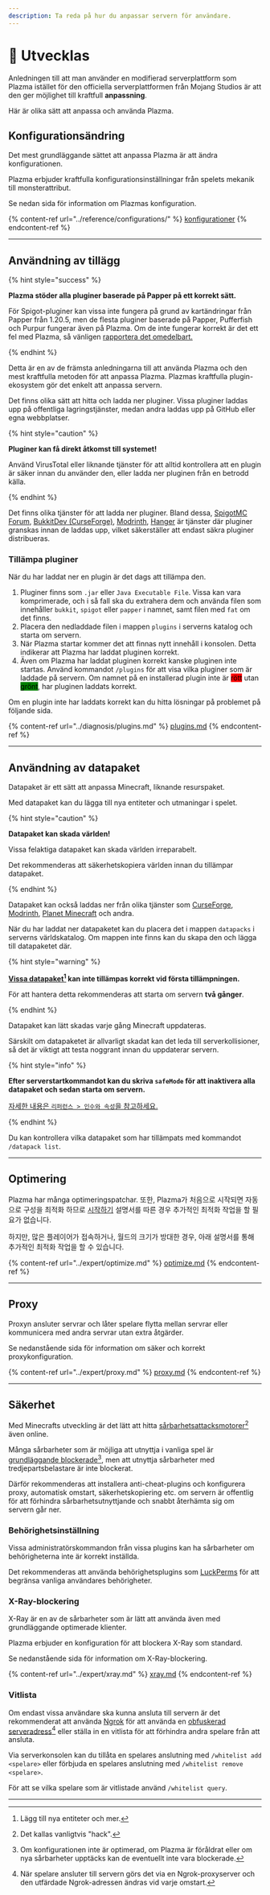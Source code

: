 ```yaml
---
description: Ta reda på hur du anpassar servern för användare.
---
```


# 📶 Utvecklas

Anledningen till att man använder en modifierad serverplattform som Plazma istället för den officiella serverplattformen från Mojang Studios är att den ger möjlighet till kraftfull **anpassning**.

Här är olika sätt att anpassa och använda Plazma.

## Konfigurationsändring <a href="#id-1" id="id-1"></a>

Det mest grundläggande sättet att anpassa Plazma är att ändra konfigurationen.

Plazma erbjuder kraftfulla konfigurationsinställningar från spelets mekanik till monsterattribut.

Se nedan sida för information om Plazmas konfiguration.

{% content-ref url="../reference/configurations/" %}
[konfigurationer](../reference/configurations/)
{% endcontent-ref %}

***

## Användning av tillägg <a href="#id-2" id="id-2"></a>

{% hint style="success" %}

**Plazma stöder alla pluginer baserade på Papper på ett korrekt sätt.**

För Spigot-pluginer kan vissa inte fungera på grund av kartändringar från Papper från 1.20.5, men de flesta pluginer baserade på Papper, Pufferfish och Purpur fungerar även på Plazma. Om de inte fungerar korrekt är det ett fel med Plazma, så vänligen [rapportera det omedelbart.](../diagnosis/plugins.md)

{% endhint %}

Detta är en av de främsta anledningarna till att använda Plazma och den mest kraftfulla metoden för att anpassa Plazma.
Plazmas kraftfulla plugin-ekosystem gör det enkelt att anpassa servern.

Det finns olika sätt att hitta och ladda ner pluginer. Vissa pluginer laddas upp på offentliga lagringstjänster, medan andra laddas upp på GitHub eller egna webbplatser.

{% hint style="caution" %}

**Pluginer kan få direkt åtkomst till systemet!**

Använd VirusTotal eller liknande tjänster för att alltid kontrollera att en plugin är säker innan du använder den, eller ladda ner pluginen från en betrodd källa.

{% endhint %}

Det finns olika tjänster för att ladda ner pluginer. Bland dessa, [SpigotMC Forum](https://www.spigotmc.org/resources/), [BukkitDev (CurseForge)](https://dev.bukkit.org/bukkit-plugins), [Modrinth](https://modrinth.com/plugins), [Hanger](https://hangar.papermc.io/) är tjänster där pluginer granskas innan de laddas upp, vilket säkerställer att endast säkra pluginer distribueras.

### Tillämpa pluginer <a href="#id-2.1" id="id-2.1"></a>

När du har laddat ner en plugin är det dags att tillämpa den.

1. Pluginer finns som `.jar` eller `Java Executable File`. Vissa kan vara komprimerade, och i så fall ska du extrahera dem och använda filen som innehåller `bukkit`, `spigot` eller `papper` i namnet, samt filen med `fat` om det finns.
2. Placera den nedladdade filen i mappen `plugins` i serverns katalog och starta om servern.
3. När Plazma startar kommer det att finnas nytt innehåll i konsolen.
   Detta indikerar att Plazma har laddat pluginen korrekt.
4. Även om Plazma har laddat pluginen korrekt kanske pluginen inte startas.
   Använd kommandot `/plugins` för att visa vilka pluginer som är laddade på servern.
   Om namnet på en installerad plugin inte är <mark style="background-color:red;">rött</mark> utan <mark style="background-color:green;">grönt</mark>, har pluginen laddats korrekt.

Om en plugin inte har laddats korrekt kan du hitta lösningar på problemet på följande sida.

{% content-ref url="../diagnosis/plugins.md" %}
[plugins.md](../diagnosis/plugins.md)
{% endcontent-ref %}

***

## Användning av datapaket <a href="#id-3" id="id-3"></a>

Datapaket är ett sätt att anpassa Minecraft, liknande resurspaket.

Med datapaket kan du lägga till nya entiteter och utmaningar i spelet.

{% hint style="caution" %}

**Datapaket kan skada världen!**

Vissa felaktiga datapaket kan skada världen irreparabelt.

Det rekommenderas att säkerhetskopiera världen innan du tillämpar datapaket.

{% endhint %}

Datapaket kan också laddas ner från olika tjänster som [CurseForge](https://www.curseforge.com/minecraft/search?page=1\&pageSize=50\&sortBy=relevancy\&class=data-packs), [Modrinth](https://modrinth.com/datapacks), [Planet Minecraft](https://www.planetminecraft.com/data-packs/) och andra.

När du har laddat ner datapaketet kan du placera det i mappen `datapacks` i serverns världskatalog.
Om mappen inte finns kan du skapa den och lägga till datapaketet där.

{% hint style="warning" %}

**[Vissa datapaket](#user-content-fn-2)[^2] kan inte tillämpas korrekt vid första tillämpningen.**

För att hantera detta rekommenderas att starta om servern **två gånger**.

{% endhint %}

Datapaket kan lätt skadas varje gång Minecraft uppdateras.

Särskilt om datapaketet är allvarligt skadat kan det leda till serverkollisioner, så det är viktigt att testa noggrant innan du uppdaterar servern.

{% hint style="info" %}

**Efter serverstartkommandot kan du skriva `safeMode` för att inaktivera alla datapaket och sedan starta om servern.**

[자세한 내용은 `리퍼런스 > 인수와 속성`을 참고하세요.](../reference/arguments.md#safemode)

{% endhint %}

Du kan kontrollera vilka datapaket som har tillämpats med kommandot `/datapack list`.

***

## Optimering <a href="#id-4" id="id-4"></a>

Plazma har många optimeringspatchar. 또한, Plazma가 처음으로 시작되면 자동으로
구성을 최적화 하므로 [시작하기](./README.md) 설명서를 따른 경우 추가적인 최적화 작업을 할 필요가 없습니다.

하지만, 많은 플레이어가 접속하거나, 월드의 크기가 방대한 경우,
아래 설명서를 통해 추가적인 최적화 작업을 할 수 있습니다.

{% content-ref url="../expert/optimize.md" %}
[optimize.md](../expert/optimize.md)
{% endcontent-ref %}

***

## Proxy <a href="#id-5" id="id-5"></a>

Proxyn ansluter servrar och låter spelare flytta mellan servrar eller kommunicera med andra servrar utan extra åtgärder.

Se nedanstående sida för information om säker och korrekt proxykonfiguration.

{% content-ref url="../expert/proxy.md" %}
[proxy.md](../expert/proxy.md)
{% endcontent-ref %}

***

## Säkerhet <a href="#id-5" id="id-5"></a>

Med Minecrafts utveckling är det lätt att hitta [sårbarhetsattacksmotorer](#user-content-fn-3)[^3] även online.

Många sårbarheter som är möjliga att utnyttja i vanliga spel är [grundläggande blockerade](#user-content-fn-4)[^4],
men att utnyttja sårbarheter med tredjepartsbelastare är inte blockerat.

Därför rekommenderas att installera anti-cheat-plugins och konfigurera proxy, automatisk omstart, säkerhetskopiering etc. om servern är offentlig för att förhindra sårbarhetsutnyttjande och snabbt återhämta sig om servern går ner.

### Behörighetsinställning <a href="#id-5.1" id="id-5.1"></a>

Vissa administratörskommandon från vissa plugins kan ha sårbarheter om behörigheterna inte är korrekt inställda.

Det rekommenderas att använda behörighetsplugins som [LuckPerms](https://luckperms.net/) för att begränsa vanliga användares behörigheter.

### X-Ray-blockering <a href="#id-5.2" id="id-5.2"></a>

X-Ray är en av de sårbarheter som är lätt att använda även med grundläggande optimerade klienter.

Plazma erbjuder en konfiguration för att blockera X-Ray som standard.

Se nedanstående sida för information om X-Ray-blockering.

{% content-ref url="../expert/xray.md" %}
[xray.md](../expert/xray.md)
{% endcontent-ref %}

### Vitlista <a href="#id-5.3" id="id-5.3"></a>

Om endast vissa användare ska kunna ansluta till servern är det rekommenderat att använda [Ngrok](./README.md#id-6.2) för att använda en [obfuskerad serveradress](#user-content-fn-5)[^5] eller ställa in en vitlista för att förhindra andra spelare från att ansluta.

Via serverkonsolen kan du tillåta en spelares anslutning med `/whitelist add <spelare>` eller förbjuda en spelares anslutning med `/whitelist remove <spelare>`.

För att se vilka spelare som är vitlistade använd `/whitelist query`.

***

[^1]: Eller använda add-ons för Minecraft: Bedrock Edition.

[^2]: Lägg till nya entiteter och mer.

[^3]: Det kallas vanligtvis "hack".

[^4]: Om konfigurationen inte är optimerad, om Plazma är föråldrat eller om nya sårbarheter upptäcks kan de eventuellt inte vara blockerade.

[^5]: När spelare ansluter till servern görs det via en Ngrok-proxyserver och den utfärdade Ngrok-adressen ändras vid varje omstart.
